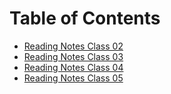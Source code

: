 # Table of Contents
- [Reading Notes Class 02](Class_02.md)
- [Reading Notes Class 03](Class_03.md)
- [Reading Notes Class 04](https://github.com/ShayCrane/201-Reading-Notes/blob/main/Class04.md)
- [Reading Notes Class 05](https://github.com/ShayCrane/201-Reading-Notes/blob/main/Class05.md)

